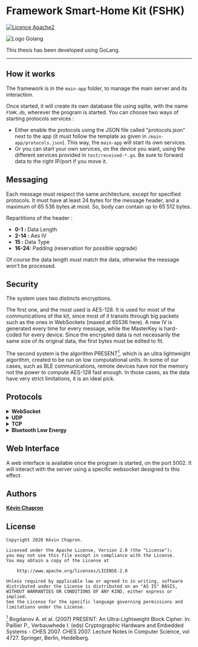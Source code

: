 
# Framework Smart-Home Kit (FSHK)

[![Licence Apache2](https://img.shields.io/hexpm/l/plug.svg)](http://www.apache.org/licenses/LICENSE-2.0)

![Logo Golang](https://github.com/golang/go/blob/master/doc/gopher/doc.png)

This thesis has been developed using GoLang.

---

How it works
------------

The framework is in the `main-app` folder, to manage the main server and its interaction. 

Once started, it will create its own database file using sqlite, with the name `FSHK.db`, wherever the program is started.
You can choose two ways of starting protocols services : 
 * Either enable the protocols using the JSON file called "protocols.json" next to the app (it must follow the template as given in `/main-app/protocols.json`). This way, the `main-app` will start its own services.
 * Or you can start your own services, on the device you want, using the different services provided in `test/received-*.go`. Be sure to forward data to the right IP/port if you move it.

Messaging
---------

Each message must respect the same architecture, except for specified protocols. 
It must have at least 24 bytes for the message header, and a maximum of 65 536 bytes at most. So, body can contain up to 65 512 bytes.

Repartitions of the header : 
* **0-1  :** Data Length
* **2-14 :** Aes IV
* **15   :** Data Type
* **16-24:** Padding (reservation for possible upgrade) 

Of course the data length must match the data, otherwise the message won't be processed.

Security
--------

The system uses two distincts encryptions.

The first one, and the most used is AES-128. It is used for most of the communications of the kit, since most of it transits through big packets such as the ones in WebSockets (maxed at 65536 here). 
A new IV is generated every time for every message, while the MasterKey is hard-coded for every device. Since the encrypted data is not necessarily the same size of its original data, the first bytes must be edited to fit.

The second system is the algorithm PRESENT<a href="#note1" id="note1ref"><sup>1</sup></a>, which is an ultra lightweight algorithm, created to be run on low computational units. 
In some of our cases, such as BLE communications, remote devices have not the memory not the power to compute AES-128 fast enough. 
In those cases, as the data have very strict limitations, it is an ideal pick.

Protocols
---------

<details>
<summary><b>WebSocket</b></summary>

<p>
Main-App is managing WebSockets from scratch on port <b>5001</b>. 
It's on this websocket that every protocol is forwarded.
</p>
</details>

<details>
<summary><b>UDP</b></summary>
<p>
This software allows UDP packets to be received on the port <b>5010</b>
Then, it forwards it to the main app, to register everything.

If something is received, the service will acknowledge it using a return message <b>{"data":"OK"}</b> everytime. 
If you do not receive it, your message has not been received.
</p>
</details>

<details>
<summary><b>TCP</b></summary>
<p>
This software allows TCP packets to be received on the port <b>5020</b>
Then, it forwards it to the main app, to register everything.

If something is received, the service will acknowledge it using a return message <b>{"data":"OK"}</b> everytime. 
If you do not receive it, your message has not been received.
</p>
</details>


<details>
<summary><b>Bluetooth Low Energy</b></summary>

<p>
BLE is managed internally using a WebSocket listening on Port <b>5004</b>.
Every device must have its own adapter to connect through it.
An example of such a device can be observed in <b>test/wristband-ble.go</b>.
</p>
</details>

Web Interface
-------------

A web interface is available once the program is started, on the port 5002. It will interact with the server using a specific websocket designed to this effect. 


Authors
---
**[Kévin Chapron](http://kevin-chapron.fr/)**

License
---
    Copyright 2020 Kévin Chapron.

    Licensed under the Apache License, Version 2.0 (the "License");
    you may not use this file except in compliance with the License.
    You may obtain a copy of the License at

        http://www.apache.org/licenses/LICENSE-2.0

    Unless required by applicable law or agreed to in writing, software
    distributed under the License is distributed on an "AS IS" BASIS,
    WITHOUT WARRANTIES OR CONDITIONS OF ANY KIND, either express or implied.
    See the License for the specific language governing permissions and
    limitations under the License.

<a id="note1" href="#note1ref"><sup>1</sup></a> Bogdanov A. et al. (2007) PRESENT: An Ultra-Lightweight Block Cipher. In: Paillier P., Verbauwhede I. (eds) Cryptographic Hardware and Embedded Systems - CHES 2007. CHES 2007. Lecture Notes in Computer Science, vol 4727. Springer, Berlin, Heidelberg.
